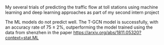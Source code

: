 My several trials of predicting the traffic flow at toll stations using machine learning and deep learning approaches as part of my second intern project

The ML models do not predict well.
The T-GCN model is successfully, with an accuracy rate of 75 ± 2%, outperforming the model trained using the data from shenzhen in the paper https://arxiv.org/abs/1811.05320?context=stat.ML
